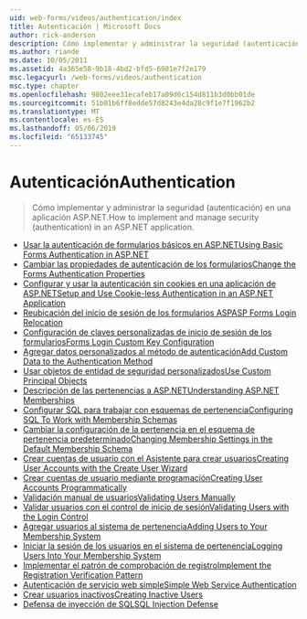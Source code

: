 ```yaml
---
uid: web-forms/videos/authentication/index
title: Autenticación | Microsoft Docs
author: rick-anderson
description: Cómo implementar y administrar la seguridad (autenticación) en una aplicación ASP.NET.
ms.author: riande
ms.date: 10/05/2011
ms.assetid: 4a365e58-9b18-4bd2-bfd5-6981e7f2e179
msc.legacyurl: /web-forms/videos/authentication
msc.type: chapter
ms.openlocfilehash: 9802eee31ecafeb17a09d6c154d811b3d0bb01de
ms.sourcegitcommit: 51b01b6ff8edde57d8243e4da28c9f1e7f1962b2
ms.translationtype: MT
ms.contentlocale: es-ES
ms.lasthandoff: 05/06/2019
ms.locfileid: "65133745"
---
```

# <a name="authentication"></a><span data-ttu-id="0fc92-103">Autenticación</span><span class="sxs-lookup"><span data-stu-id="0fc92-103">Authentication</span></span>

> <span data-ttu-id="0fc92-104">Cómo implementar y administrar la seguridad (autenticación) en una aplicación ASP.NET.</span><span class="sxs-lookup"><span data-stu-id="0fc92-104">How to implement and manage security (authentication) in an ASP.NET application.</span></span>

- [<span data-ttu-id="0fc92-105">Usar la autenticación de formularios básicos en ASP.NET</span><span class="sxs-lookup"><span data-stu-id="0fc92-105">Using Basic Forms Authentication in ASP.NET</span></span>](using-basic-forms-authentication-in-aspnet.md)
- [<span data-ttu-id="0fc92-106">Cambiar las propiedades de autenticación de los formularios</span><span class="sxs-lookup"><span data-stu-id="0fc92-106">Change the Forms Authentication Properties</span></span>](how-to-change-the-forms-authentication-properties.md)
- [<span data-ttu-id="0fc92-107">Configurar y usar la autenticación sin cookies en una aplicación de ASP.NET</span><span class="sxs-lookup"><span data-stu-id="0fc92-107">Setup and Use Cookie-less Authentication in an ASP.NET Application</span></span>](how-to-setup-and-use-cookie-less-authentication-in-an-aspnet-application.md)
- [<span data-ttu-id="0fc92-108">Reubicación del inicio de sesión de los formularios ASP</span><span class="sxs-lookup"><span data-stu-id="0fc92-108">ASP Forms Login Relocation</span></span>](asp-forms-login-relocation.md)
- [<span data-ttu-id="0fc92-109">Configuración de claves personalizadas de inicio de sesión de los formularios</span><span class="sxs-lookup"><span data-stu-id="0fc92-109">Forms Login Custom Key Configuration</span></span>](forms-login-custom-key-configuration.md)
- [<span data-ttu-id="0fc92-110">Agregar datos personalizados al método de autenticación</span><span class="sxs-lookup"><span data-stu-id="0fc92-110">Add Custom Data to the Authentication Method</span></span>](add-custom-data-to-the-authentication-method.md)
- [<span data-ttu-id="0fc92-111">Usar objetos de entidad de seguridad personalizados</span><span class="sxs-lookup"><span data-stu-id="0fc92-111">Use Custom Principal Objects</span></span>](use-custom-principal-objects.md)
- [<span data-ttu-id="0fc92-112">Descripción de las pertenencias a ASP.NET</span><span class="sxs-lookup"><span data-stu-id="0fc92-112">Understanding ASP.NET Memberships</span></span>](understanding-aspnet-memberships.md)
- [<span data-ttu-id="0fc92-113">Configurar SQL para trabajar con esquemas de pertenencia</span><span class="sxs-lookup"><span data-stu-id="0fc92-113">Configuring SQL To Work with Membership Schemas</span></span>](configuring-sql-to-work-with-membership-schemas.md)
- [<span data-ttu-id="0fc92-114">Cambiar la configuración de la pertenencia en el esquema de pertenencia predeterminado</span><span class="sxs-lookup"><span data-stu-id="0fc92-114">Changing Membership Settings in the Default Membership Schema</span></span>](changing-membership-settings-in-the-default-membership-schema.md)
- [<span data-ttu-id="0fc92-115">Crear cuentas de usuario con el Asistente para crear usuarios</span><span class="sxs-lookup"><span data-stu-id="0fc92-115">Creating User Accounts with the Create User Wizard</span></span>](creating-user-accounts-with-the-create-user-wizard.md)
- [<span data-ttu-id="0fc92-116">Crear cuentas de usuario mediante programación</span><span class="sxs-lookup"><span data-stu-id="0fc92-116">Creating User Accounts Programmatically</span></span>](creating-user-accounts-programmatically.md)
- [<span data-ttu-id="0fc92-117">Validación manual de usuarios</span><span class="sxs-lookup"><span data-stu-id="0fc92-117">Validating Users Manually</span></span>](validating-users-manually.md)
- [<span data-ttu-id="0fc92-118">Validar usuarios con el control de inicio de sesión</span><span class="sxs-lookup"><span data-stu-id="0fc92-118">Validating Users with the Login Control</span></span>](validating-users-with-the-login-control.md)
- [<span data-ttu-id="0fc92-119">Agregar usuarios al sistema de pertenencia</span><span class="sxs-lookup"><span data-stu-id="0fc92-119">Adding Users to Your Membership System</span></span>](adding-users-to-your-membership-system.md)
- [<span data-ttu-id="0fc92-120">Iniciar la sesión de los usuarios en el sistema de pertenencia</span><span class="sxs-lookup"><span data-stu-id="0fc92-120">Logging Users Into Your Membership System</span></span>](logging-users-into-your-membership-system.md)
- [<span data-ttu-id="0fc92-121">Implementar el patrón de comprobación de registro</span><span class="sxs-lookup"><span data-stu-id="0fc92-121">Implement the Registration Verification Pattern</span></span>](implement-the-registration-verification-pattern.md)
- [<span data-ttu-id="0fc92-122">Autenticación de servicio web simple</span><span class="sxs-lookup"><span data-stu-id="0fc92-122">Simple Web Service Authentication</span></span>](simple-web-service-authentication.md)
- [<span data-ttu-id="0fc92-123">Crear usuarios inactivos</span><span class="sxs-lookup"><span data-stu-id="0fc92-123">Creating Inactive Users</span></span>](creating-inactive-users.md)
- [<span data-ttu-id="0fc92-124">Defensa de inyección de SQL</span><span class="sxs-lookup"><span data-stu-id="0fc92-124">SQL Injection Defense</span></span>](sql-injection-defense.md)
